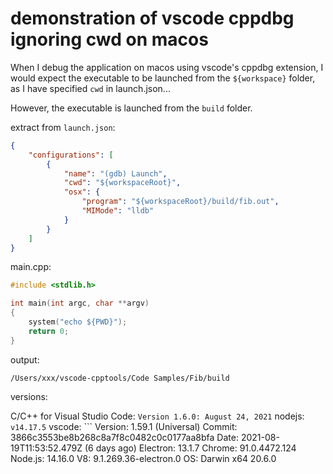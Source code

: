 # demonstration of vscode cppdbg ignoring cwd on macos

When I debug the application on macos using vscode's cppdbg extension, I would expect the executable to be launched from the ```${workspace}``` folder, as I have specified ```cwd``` in launch.json... 

However, the executable is launched from the ```build``` folder.

extract from ```launch.json```:
``` json
{
    "configurations": [
        {
            "name": "(gdb) Launch",
            "cwd": "${workspaceRoot}",
            "osx": {
                "program": "${workspaceRoot}/build/fib.out",
                "MIMode": "lldb"
            }
        }
    ]
}
```
main.cpp:

``` c++
#include <stdlib.h>

int main(int argc, char **argv)
{
    system("echo ${PWD}");
    return 0;
}
```

output:
```
/Users/xxx/vscode-cpptools/Code Samples/Fib/build
```

versions:

C/C++ for Visual Studio Code: ```Version 1.6.0: August 24, 2021```
nodejs: ```v14.17.5```
vscode: ```
    Version: 1.59.1 (Universal)
    Commit: 3866c3553be8b268c8a7f8c0482c0c0177aa8bfa
    Date: 2021-08-19T11:53:52.479Z (6 days ago)
    Electron: 13.1.7
    Chrome: 91.0.4472.124
    Node.js: 14.16.0
    V8: 9.1.269.36-electron.0
    OS: Darwin x64 20.6.0
```
   
